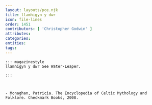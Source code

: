 ```yaml
---
layout: layouts/pce.njk
title: llamhigyn y dwr
icon: file-lines
order: 1451
contributors: [ 'Christopher Godwin' ]
attributes:
categories:
entities:
tags:
---
```

``` tab [group1:Info]
::: magazinestyle
llamhigyn y dwr See Water-Leaper.

:::
```
``` tab [group1:Attributes]
```
``` tab [group1:Entities]
```
``` tab [group1:Sources]
- Monaghan, Patricia. The Encyclopedia of Celtic Mythology and Folklore. Checkmark Books, 2008.
```
